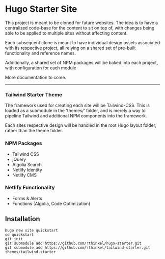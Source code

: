 # Hugo Starter Site

This project is meant to be cloned for future websites. The idea is to have a centralized code-base for the content to sit on top of, with changes being able to be applied to multiple sites without affecting content.

Each subsequent clone is meant to have individual design assets associated with its respective project, all relying on a shared set of pre-built functionality and reference names.

Additionally, a shared set of NPM packages will be baked into each project, with configuration for each module

More documentation to come.

---

### Tailwind Starter Theme

The framework used for creating each site will be Tailwind-CSS. This is loaded as a submodule in the 'themes/' folder, and is merely a way to pipeline Tailwind and additional NPM components into the framework.

Each sites respective design will be handled in the root Hugo layout folder, rather than the theme folder.

### NPM Packages

* Tailwind CSS
* jQuery
* Algolia Search
* Netlify Identity
* Netlify CMS

### Netlify Functionality

* Forms & Alerts
* Functions (Algolia, Code Optimization)

## Installation

```
hugo new site quickstart
cd quickstart
git init
git submodule add https://github.com/rthinkel/hugo-starter.git
git submodule add https://github.com/rthinkel/tailwind-starter.git themes/tailwind-starter
```